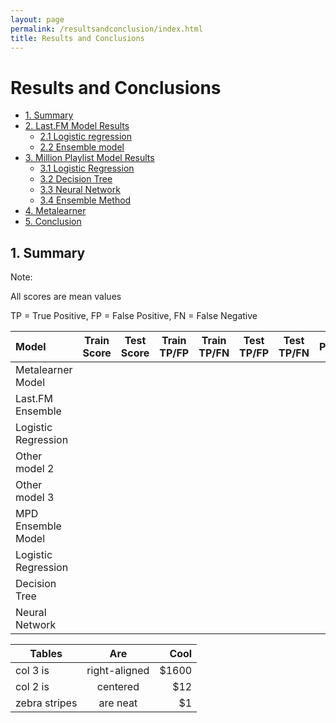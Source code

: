 ```yaml
---
layout: page
permalink: /resultsandconclusion/index.html
title: Results and Conclusions
---
```


# Results and Conclusions

* [1. Summary](#1)
* [2. Last.FM Model Results](#2)
    * [2.1 Logistic regression](#2.1)
    * [2.2 Ensemble model](#2.2)
* [3. Million Playlist Model Results](#3)
    * [3.1 Logistic Regression](#3.1)
    * [3.2 Decision Tree](#3.2)
    * [3.3 Neural Network](#3.3)
    * [3.4 Ensemble Method](#3.4)
* [4. Metalearner](#4)
* [5. Conclusion](#5)


<h2 id="1">1. Summary</h2>

Note:

All scores are mean values

TP = True Positive, FP = False Positive, FN = False Negative


|         Model       | Train Score  | Test Score | Train TP/FP  | Train TP/FN | Test TP/FP | Test TP/FN | Parameters |
| :------------------ | :----------: | :---------:| :----------: | :---------: | :--------: | :--------: |  --------: |
|   Metalearner Model |              |            |              |             |            |            |            |
|   Last.FM Ensemble  |              |            |              |             |            |            |            |
| Logistic Regression |              |            |              |             |            |            |            |
|    Other model 2    |              |            |              |             |            |            |            |
|    Other model 3    |              |            |              |             |            |            |            |
|  MPD Ensemble Model |              |            |              |             |            |            |            |
| Logistic Regression |              |            |              |             |            |            |            |
|    Decision Tree    |              |            |              |             |            |            |            |
|    Neural Network   |              |            |              |             |            |            |            |


|Tables         | Are           | Cool  |
| ------------- |:-------------:| -----:|
| col 3 is      | right-aligned | $1600 |
| col 2 is      | centered      |   $12 |
| zebra stripes | are neat      |    $1 |


